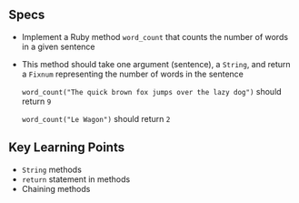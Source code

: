 ## Specs

- Implement a Ruby method `word_count` that counts the number of words in a given sentence
- This method should take one argument (sentence), a `String`, and return a `Fixnum` representing the number of words in the sentence

   `word_count("The quick brown fox jumps over the lazy dog")` should return `9`

   `word_count("Le Wagon")` should return `2`

## Key Learning Points

- `String` methods
- `return` statement in methods
- Chaining methods
